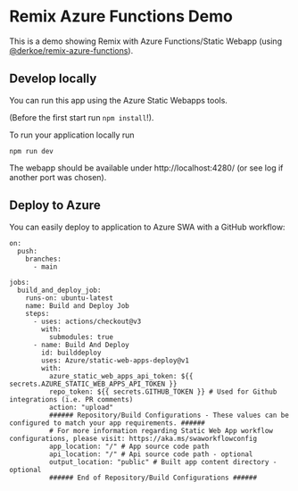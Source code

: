 # Remix Azure Functions Demo

This is a demo showing Remix with Azure Functions/Static Webapp (using [@derkoe/remix-azure-functions](https://www.npmjs.com/package/@derkoe/remix-azure-functions)).

## Develop locally 

You can run this app using the Azure Static Webapps tools. 

(Before the first start run `npm install`!).

To run your application locally run

```
npm run dev
```

The webapp should be available under http://localhost:4280/ (or see log if another port was chosen).

## Deploy to Azure

You can easily deploy to application to Azure SWA with a GitHub workflow:

```
on:
  push:
    branches:
      - main

jobs:
  build_and_deploy_job:
    runs-on: ubuntu-latest
    name: Build and Deploy Job
    steps:
      - uses: actions/checkout@v3
        with:
          submodules: true
      - name: Build And Deploy
        id: builddeploy
        uses: Azure/static-web-apps-deploy@v1
        with:
          azure_static_web_apps_api_token: ${{ secrets.AZURE_STATIC_WEB_APPS_API_TOKEN }}
          repo_token: ${{ secrets.GITHUB_TOKEN }} # Used for Github integrations (i.e. PR comments)
          action: "upload"
          ###### Repository/Build Configurations - These values can be configured to match your app requirements. ######
          # For more information regarding Static Web App workflow configurations, please visit: https://aka.ms/swaworkflowconfig
          app_location: "/" # App source code path
          api_location: "/" # Api source code path - optional
          output_location: "public" # Built app content directory - optional
          ###### End of Repository/Build Configurations ######
```
